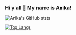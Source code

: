 ### Hi y'all 👋 My name is Anika!

![Anika's GitHub stats](https://github-readme-stats.vercel.app/api?username=anikajb92&show_icons=true&theme=radical)

[![Top Langs](https://github-readme-stats.vercel.app/api/top-langs/?username=anikajb92&layout=compact&theme=radical)](https://github.com/anikajb92/github-readme-stats)


<!-- Here are some ideas to get you started:

- 🔭 I’m currently working on ...
- 🌱 I’m currently learning ...
- 👯 I’m looking to collaborate on ...
- 🤔 I’m looking for help with ...
- 💬 Ask me about ...
- 📫 How to reach me: ...
- 😄 Pronouns: ...
- ⚡ Fun fact: ...
 -->
